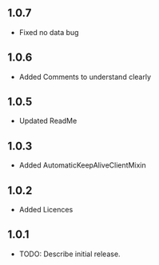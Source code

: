 ## 1.0.7
* Fixed no data bug
## 1.0.6
* Added Comments to understand clearly
## 1.0.5
* Updated ReadMe
## 1.0.3
* Added AutomaticKeepAliveClientMixin
## 1.0.2
* Added Licences
## 1.0.1
* TODO: Describe initial release.

